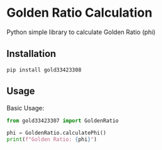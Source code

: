 # Golden Ratio Calculation
Python simple library to calculate Golden Ratio (phi)

## Installation
```shell
pip install gold33423308
```

## Usage
Basic Usage:
```python
from gold33423307 import GoldenRatio

phi = GoldenRatio.calculatePhi()
print(f"Golden Ratio: {phi}")
```